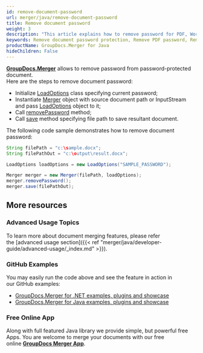 ```yaml
---
id: remove-document-password
url: merger/java/remove-document-password
title: Remove document password
weight: 3
description: "This article explains how to remove password for PDF, Word, Excel, PowerPoint documents by using GroupDocs.Merger for Java. "
keywords: Remove document password protection, Remove PDF password, Remove Word document password, Remove Excel spreadsheet password, Remove PowerPoint presentation password
productName: GroupDocs.Merger for Java
hideChildren: False
---
```

[**GroupDocs.Merger**](https://products.groupdocs.com/merger/java) allows to remove password from password-protected document.  
Here are the steps to remove document password:

*   Initialize [LoadOptions](https://apireference.groupdocs.com/java/merger/com.groupdocs.merger.domain.options/LoadOptions) class specifying current password;
*   Instantiate [Merger](https://apireference.groupdocs.com/java/merger/com.groupdocs.merger/Merger) object with source document path or InputStream and pass [LoadOptions](https://apireference.groupdocs.com/java/merger/com.groupdocs.merger.domain.options/LoadOptions) object to it;
*   Call [removePassword](https://apireference.groupdocs.com/java/merger/com.groupdocs.merger/Merger#removePassword()) method;
*   Call [save](https://apireference.groupdocs.com/java/merger/com.groupdocs.merger/Merger#save(java.lang.String)) method specifying file path to save resultant document.

The following code sample demonstrates how to remove document password:

```java
String filePath = "c:\sample.docx";
String filePathOut = "c:\output\result.docx";

LoadOptions loadOptions = new LoadOptions("SAMPLE_PASSWORD");

Merger merger = new Merger(filePath, loadOptions);        
merger.removePassword();
merger.save(filePathOut);
```

## More resources
### Advanced Usage Topics 
To learn more about document merging features, please refer the [advanced usage section]({{< ref "merger/java/developer-guide/advanced-usage/_index.md" >}}).

### GitHub Examples 
You may easily run the code above and see the feature in action in our GitHub examples:
*   [GroupDocs.Merger for .NET examples, plugins and showcase](https://github.com/groupdocs-merger/GroupDocs.Merger-for-.NET)    
*   [GroupDocs.Merger for Java examples, plugins and showcase](https://github.com/groupdocs-merger/GroupDocs.Merger-for-Java)

### Free Online App 
Along with full featured Java library we provide simple, but powerful free Apps.
You are welcome to merge your documents with our free online **[GroupDocs Merger App](https://products.groupdocs.app/merger)**.
